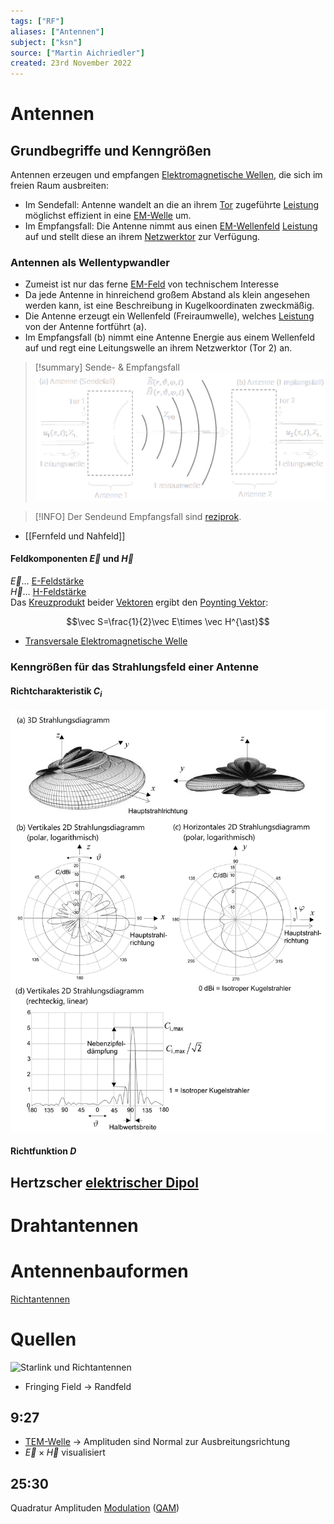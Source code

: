 ```yaml
---
tags: ["RF"]
aliases: ["Antennen"]
subject: ["ksn"]
source: ["Martin Aichriedler"]
created: 23rd November 2022
---
```


# Antennen

## Grundbegriffe und Kenngrößen

Antennen erzeugen und empfangen [Elektromagnetische Wellen](../Physik/Elektromagnetische%20Wellen.md), die sich im freien Raum ausbreiten:
- Im Sendefall: Antenne wandelt an die an ihrem [Tor](Streuparameter.md) zugeführte [Leistung](../Elektrotechnik/elektrische%20Leistung.md) möglichst effizient in eine [EM-Welle](../Physik/Elektromagnetische%20Wellen.md) um.
- Im Empfangsfall: Die Antenne nimmt aus einen [EM-Wellenfeld](../Physik/Elektromagnetische%20Wellen.md) [Leistung](../Elektrotechnik/elektrische%20Leistung.md) auf und stellt diese an ihrem [Netzwerktor](Streuparameter.md) zur Verfügung.

### Antennen als Wellentypwandler

- Zumeist ist nur das ferne [EM-Feld](../Physik/Elektromagnetische%20Wellen.md) von technischem Interesse
- Da jede Antenne in hinreichend großem Abstand als klein angesehen werden kann, ist eine Beschreibung in Kugelkoordinaten zweckmäßig.
- Die Antenne erzeugt ein Wellenfeld (Freiraumwelle), welches [Leistung](../Elektrotechnik/elektrische%20Leistung.md) von der Antenne fortführt (a).
- Im Empfangsfall (b) nimmt eine Antenne Energie aus einem Wellenfeld auf und regt eine Leitungswelle an ihrem Netzwerktor (Tor 2) an.

>[!summary] Sende- & Empfangsfall  
>![](assets/ant_sende_empf.png)

> [!INFO] Der Sendeund Empfangsfall sind [reziprok](Reziprozität.md).

- [[Fernfeld und Nahfeld]]

#### Feldkomponenten $\vec{E}$ und $\vec{H}$

$\vec{E}\dots$ [E-Feldstärke](../Elektrotechnik/elektrisches%20Feld.md#Elektrische%20Feldstärke)  
$\vec{H}\dots$ [H-Feldstärke](../Elektrotechnik/magnetisches%20Feld.md#Magnetisches%20Feld)  
Das [Kreuzprodukt](Vektor.md) beider [Vektoren](Vektor.md) ergibt den [Poynting Vektor](Poynting%20Vektor.md):

$$\vec S=\frac{1}{2}\vec E\times \vec H^{\ast}$$

- [Transversale Elektromagnetische Welle](Transversale%20Elektromagnetische%20Welle.md)

### Kenngrößen für das Strahlungsfeld einer Antenne

#### Richtcharakteristik $C_{i}$

![invert_dark](assets/richtc_graph.png)

#### Richtfunktion $D$

## Hertzscher [elektrischer Dipol](../Elektrotechnik/elektrischer%20Dipol.md)

# Drahtantennen

# Antennenbauformen

[Richtantennen](Richtantennen.md)

# Quellen

![Starlink und Richtantennen](https://www.youtube.com/embed/qs2QcycggWU)

- Fringing Field -> Randfeld

## 9:27

- [TEM-Welle](Transversale%20Elektromagnetische%20Welle.md) -> Amplituden sind Normal zur Ausbreitungsrichtung
- $\vec E\times\vec H$ visualisiert

## 25:30

Quadratur Amplituden [Modulation](Modulation.md) ([QAM](Quadratur%20Amplituden%20Modulation.md))
